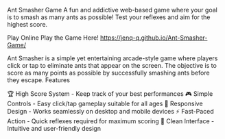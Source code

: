 Ant Smasher Game
A fun and addictive web-based game where your goal is to smash as many ants as possible! Test your reflexes and aim for the highest score.

Play Online
Play the Game Here! https://jenq-q.github.io/Ant-Smasher-Game/

Ant Smasher is a simple yet entertaining arcade-style game where players click or tap to eliminate ants that appear on the screen. The objective is to score as many points as possible by successfully smashing ants before they escape.
Features

🏆 High Score System - Keep track of your best performances
🎮 Simple Controls - Easy click/tap gameplay suitable for all ages
📱 Responsive Design - Works seamlessly on desktop and mobile devices
⚡ Fast-Paced Action - Quick reflexes required for maximum scoring
🎨 Clean Interface - Intuitive and user-friendly design
